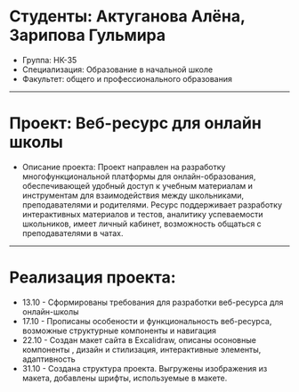 # Студенты: Актуганова Алёна, Зарипова Гульмира
- Группа: НК-35
- Специализация: Образование в начальной школе
- Факультет: общего и профессионального образования
---
# Проект: Веб-ресурс для онлайн школы
- Описание проекта: Проект направлен на разработку многофункциональной платформы для онлайн-образования, обеспечивающей удобный доступ к учебным материалам и инструментам для взаимодействия между школьниками, преподавателями и родителями. Ресурс поддерживает разработку интерактивных материалов и тестов, аналитику успеваемости школьников, имеет личный кабинет, возможность общаться с преподавателями в чатах.
---
# Реализация проекта:
- 13.10 - Сформированы требования для разработки веб-ресурса для онлайн-школы
- 17.10 - Прописаны особености и функциональность веб-ресурса, возможные структурные компоненты и навигация
- 22.10 - Создан макет сайта в Excalidraw, описаны осоновные компоненты , дизайн и стилизация, интерактивные элементы, адаптивность
- 31.10 - Создана структура проекта. Выгружены изображения из макета, добавлены шрифты, используемые в макете.
